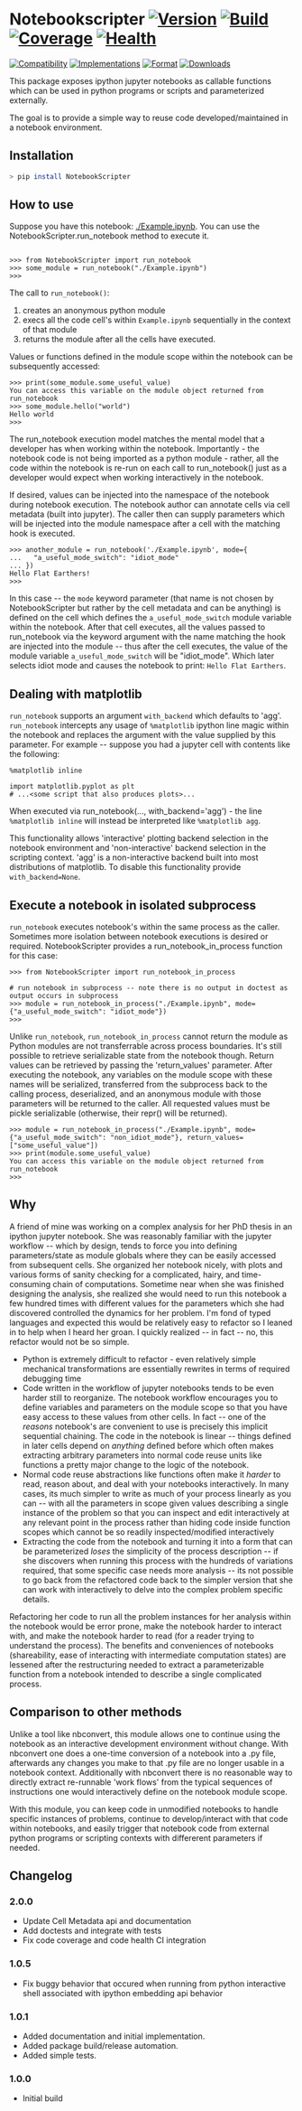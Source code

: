 # Notebookscripter [![Version](https://img.shields.io/pypi/v/NotebookScripter.svg)](https://pypi.python.org/pypi/NotebookScripter) [![Build](https://travis-ci.org/breathe/NotebookScripter.svg?branch=master)](https://travis-ci.org/breathe/NotebookScripter) [![Coverage](https://img.shields.io/coveralls/breathe/NotebookScripter.svg)](https://coveralls.io/r/breathe/NotebookScripter) [![Health](https://codeclimate.com/github/breathe/NotebookScripter/badges/gpa.svg)](https://codeclimate.com/github/breathe/NotebookScripter)

[![Compatibility](https://img.shields.io/pypi/pyversions/NotebookScripter.svg)](https://pypi.python.org/pypi/NotebookScripter)
[![Implementations](https://img.shields.io/pypi/implementation/NotebookScripter.svg)](https://pypi.python.org/pypi/NotebookScripter)
[![Format](https://img.shields.io/pypi/format/NotebookScripter.svg)](https://pypi.python.org/pypi/NotebookScripter)
[![Downloads](https://img.shields.io/pypi/dm/NotebookScripter.svg)](https://pypi.python.org/pypi/NotebookScripter)

This package exposes ipython jupyter notebooks as callable functions which can be used in python programs or scripts and parameterized externally.

The goal is to provide a simple way to reuse code developed/maintained in a notebook environment.

## Installation

```bash
> pip install NotebookScripter
```

## How to use

Suppose you have this notebook: [./Example.ipynb](./Example.ipynb). You can use the NotebookScripter.run_notebook method to execute it.

```pycon

>>> from NotebookScripter import run_notebook
>>> some_module = run_notebook("./Example.ipynb")
>>>
```

The call to `run_notebook()`:

1. creates an anonymous python module
1. execs all the code cell's within `Example.ipynb` sequentially in the context of that module
1. returns the module after all the cells have executed.

Values or functions defined in the module scope within the notebook can be subsequently accessed:

```pycon
>>> print(some_module.some_useful_value)
You can access this variable on the module object returned from run_notebook
>>> some_module.hello("world")
Hello world
>>>
```

The run_notebook execution model matches the mental model that a developer has when working within the notebook. Importantly - the notebook code is not being imported as a python module - rather, all the code within the notebook is re-run on each call to run_notebook() just as a developer would expect when working interactively in the notebook.

If desired, values can be injected into the namespace of the notebook during notebook execution. The notebook author can annotate cells via cell metadata (built into jupyter). The caller then can supply parameters which will be injected into the module namespace after a cell with the matching hook is executed.

```pycon
>>> another_module = run_notebook('./Example.ipynb', mode={
...   "a_useful_mode_switch": "idiot_mode"
... })
Hello Flat Earthers!
>>>
```

In this case -- the `mode` keyword parameter (that name is not chosen by NotebookScripter but rather by the cell metadata and can be anything) is defined on the cell which defines the `a_useful_mode_switch` module variable within the notebook. After that cell executes, all the values passed to run_notebook via the keyword argument with the name matching the hook are injected into the module -- thus after the cell executes, the value of the module variable `a_useful_mode_switch` will be "idiot_mode". Which later selects idiot mode and causes the notebook to print: `Hello Flat Earthers`.

## Dealing with matplotlib

`run_notebook` supports an argument `with_backend` which defaults to 'agg'. `run_notebook` intercepts any usage of `%matplotlib` ipython line magic within the notebook and replaces the argument with the value supplied by this parameter. For example -- suppose you had a jupyter cell with contents like the following:

```pycon
%matplotlib inline

import matplotlib.pyplot as plt
# ...<some script that also produces plots>...
```

When executed via run_notebook(..., with_backend='agg') - the line `%matplotlib inline` will instead be interpreted like `%matplotlib agg`.

This functionality allows 'interactive' plotting backend selection in the notebook environment and 'non-interactive' backend selection in the scripting context. 'agg' is a non-interactive backend built into most distributions of matplotlib. To disable this functionality provide `with_backend=None`.

## Execute a notebook in isolated subprocess

`run_notebook` executes notebook's within the same process as the caller. Sometimes more isolation between notebook executions is desired or required. NotebookScripter provides a run_notebook_in_process function for this case:

```pycon
>>> from NotebookScripter import run_notebook_in_process

# run notebook in subprocess -- note there is no output in doctest as output occurs in subprocess
>>> module = run_notebook_in_process("./Example.ipynb", mode={"a_useful_mode_switch": "idiot_mode"})
>>>
```

Unlike `run_notebook`, `run_notebook_in_process` cannot return the module as Python modules are not transferrable across process boundaries. It's still possible to retrieve serializable state from the notebook though. Return values can be retrieved by passing the 'return_values' parameter. After executing the notebook, any variables on the module scope with these names will be serialized, transferred from the subprocess back to the calling process, deserialized, and an anonymous module with those parameters will be returned to the caller. All requested values must be pickle serializable (otherwise, their repr() will be returned).

```pycon
>>> module = run_notebook_in_process("./Example.ipynb", mode={"a_useful_mode_switch": "non_idiot_mode"}, return_values=["some_useful_value"])
>>> print(module.some_useful_value)
You can access this variable on the module object returned from run_notebook
>>>
```

## Why

A friend of mine was working on a complex analysis for her PhD thesis in an ipython jupyter notebook. She was reasonably familiar with the jupyter workflow -- which by design, tends to force you into defining parameters/state as module globals where they can be easily accessed from subsequent cells. She organized her notebook nicely, with plots and various forms of sanity checking for a complicated, hairy, and time-consuming chain of computations. Sometime near when she was finished designing the analysis, she realized she would need to run this notebook a few hundred times with different values for the parameters which she had discovered controlled the dynamics for her problem. I'm fond of typed languages and expected this would be relatively easy to refactor so I leaned in to help when I heard her groan. I quickly realized -- in fact -- no, this refactor would not be so simple.

- Python is extremely difficult to refactor - even relatively simple mechanical transformations are essentially rewrites in terms of required debugging time
- Code written in the workflow of jupyter notebooks tends to be even harder still to reorganize. The notebook workflow encourages you to define variables and parameters on the module scope so that you have easy access to these values from other cells. In fact -- one of the _reasons_ notebook's are convenient to use is precisely this implicit sequential chaining. The code in the notebook is linear -- things defined in later cells depend on _anything_ defined before which often makes extracting arbitrary parameters into normal code reuse units like functions a pretty major change to the logic of the notebook.
- Normal code reuse abstractions like functions often make it _harder_ to read, reason about, and deal with your notebooks interactively. In many cases, its much simpler to write as much of your process linearly as you can -- with all the parameters in scope given values describing a single instance of the problem so that you can inspect and edit interactively at any relevant point in the process rather than hiding code inside function scopes which cannot be so readily inspected/modified interactively
- Extracting the code from the notebook and turning it into a form that can be parameterized _loses_ the simplicity of the process description -- if she discovers when running this process with the hundreds of variations required, that some specific case needs more analysis -- its not possible to go back from the refactored code back to the simpler version that she can work with interactively to delve into the complex problem specific details.

Refactoring her code to run all the problem instances for her analysis within the notebook would be error prone, make the notebook harder to interact with, and make the notebook harder to read (for a reader trying to understand the process). The benefits and conveniences of notebooks (shareability, ease of interacting with intermediate computation states) are lessened after the restructuring needed to extract a parameterizable function from a notebook intended to describe a single complicated process.

## Comparison to other methods

Unlike a tool like nbconvert, this module allows one to continue using the notebook as an interactive development environment without change. With nbconvert one does a one-time conversion of a notebook into a .py file, afterwards any changes you make to that .py file are no longer usable in a notebook context. Additionally with nbconvert there is no reasonable way to directly extract re-runnable 'work flows' from the typical sequences of instructions one would interactively define on the notebook module scope.

With this module, you can keep code in unmodified notebooks to handle specific instances of problems, continue to develop/interact with that code within notebooks, and easily trigger that notebook code from external python programs or scripting contexts with differerent parameters if needed.

## Changelog

### 2.0.0

- Update Cell Metadata api and documentation
- Add doctests and integrate with tests
- Fix code coverage and code health CI integration

### 1.0.5

- Fix buggy behavior that occured when running from python interactive shell associated with ipython embedding api behavior

### 1.0.1

- Added documentation and initial implementation.
- Added package build/release automation.
- Added simple tests.

### 1.0.0

- Initial build
